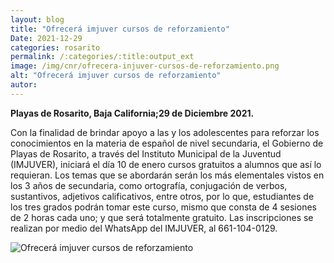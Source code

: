 ```yaml
---
layout: blog
title: "Ofrecerá imjuver cursos de reforzamiento"
Date: 2021-12-29
categories: rosarito
permalink: /:categories/:title:output_ext
image: /img/cnr/ofrecera-injuver-cursos-de-reforzamiento.png
alt: "Ofrecerá imjuver cursos de reforzamiento"
autor:
---
```


**Playas de Rosarito, Baja California;29 de Diciembre 2021.** 

Con la finalidad de brindar apoyo a las y los adolescentes para reforzar los conocimientos en la materia de español de nivel secundaria, el Gobierno de Playas de Rosarito, a través del Instituto Municipal de la Juventud (IMJUVER), iniciará el día 10 de enero cursos gratuitos a alumnos que así lo requieran.
Los temas que se abordarán serán los más elementales vistos en los 3 años de secundaria, como ortografía, conjugación de verbos, sustantivos, adjetivos calificativos, entre otros, por lo que, estudiantes de los tres grados podrán tomar este curso, mismo que consta de 4 sesiones de 2 horas cada uno; y que será totalmente gratuito. 
Las inscripciones se realizan por medio del WhatsApp del IMJUVER, al 661-104-0129.

<div id="carouselExampleSlidesOnly" class="carousel slide" data-ride="carousel">
  <div class="carousel-inner">
    <div class="carousel-item active">
       <img class="d-block w-100" src="/img/cnr/frecera-injuver-cursos-de-reforzamiento.png" loading="lazy"  alt="Ofrecerá imjuver cursos de reforzamiento">
    </div>
  </div>
</div>